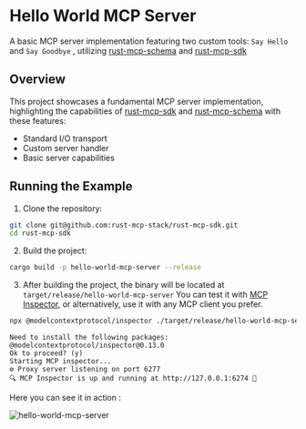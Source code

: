 # Hello World MCP Server

A basic MCP server implementation featuring two custom tools: `Say Hello` and `Say Goodbye` , utilizing [rust-mcp-schema](https://github.com/rust-mcp-stack/rust-mcp-schema) and [rust-mcp-sdk](https://github.com/rust-mcp-stack/rust-mcp-sdk)

## Overview

This project showcases a fundamental MCP server implementation, highlighting the capabilities of [rust-mcp-sdk](https://github.com/rust-mcp-stack/rust-mcp-sdk) and [rust-mcp-schema](https://github.com/rust-mcp-stack/rust-mcp-schema) with these features:

- Standard I/O transport
- Custom server handler
- Basic server capabilities

## Running the Example

1. Clone the repository:

```bash
git clone git@github.com:rust-mcp-stack/rust-mcp-sdk.git
cd rust-mcp-sdk
```

2. Build the project:

```bash
cargo build -p hello-world-mcp-server --release
```

3.  After building the project, the binary will be located at `target/release/hello-world-mcp-server`
    You can test it with [MCP Inspector](https://modelcontextprotocol.io/docs/tools/inspector), or alternatively, use it with any MCP client you prefer.

```bash
npx @modelcontextprotocol/inspector ./target/release/hello-world-mcp-server
```

```
Need to install the following packages:
@modelcontextprotocol/inspector@0.13.0
Ok to proceed? (y)
Starting MCP inspector...
⚙ Proxy server listening on port 6277
🔍 MCP Inspector is up and running at http://127.0.0.1:6274 🚀
```

Here you can see it in action :

![hello-world-mcp-server](../../assets/examples/hello-world-mcp-server.gif)
